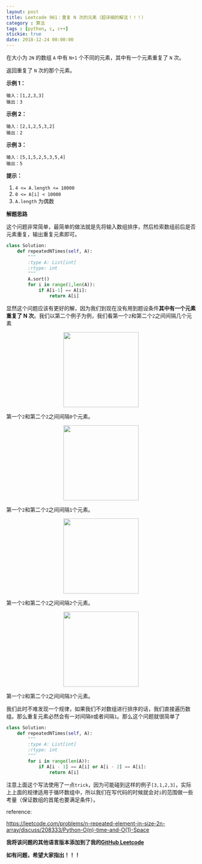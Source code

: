 ```yaml
---
layout: post
title: Leetcode 961：重复 N 次的元素（超详细的解法！！！）
category : 算法
tags : [python, c, c++]
stickie: true
date: 2018-12-24 00:00:00
---
```


在大小为 `2N` 的数组 `A` 中有 `N+1` 个不同的元素，其中有一个元素重复了 `N` 次。

返回重复了 `N` 次的那个元素。

**示例 1：**

```
输入：[1,2,3,3]
输出：3
```

**示例 2：**

```
输入：[2,1,2,5,3,2]
输出：2
```

**示例 3：**

```
输入：[5,1,5,2,5,3,5,4]
输出：5
```

**提示：**

1. `4 <= A.length <= 10000`
2. `0 <= A[i] < 10000`
3. `A.length` 为偶数

**解题思路**

这个问题非常简单，最简单的做法就是先将输入数组排序，然后检索数组前后是否元素重复，输出重复元素即可。

```python
class Solution:
    def repeatedNTimes(self, A):
        """
        :type A: List[int]
        :rtype: int
        """
        A.sort()
        for i in range(1,len(A)):
            if A[i-1] == A[i]:
                return A[i]
```

显然这个问题应该有更好的解，因为我们到现在没有用到题设条件**其中有一个元素重复了 N 次**。我们以第二个例子为例，我们看第一个`2`和第二个`2`之间间隔几个元素

<center class="half">
    <img src="https://raw.githubusercontent.com/wiki/luliyucoordinate/ImageBed/961/2018_12_24_1.png" width="200" hegiht="150">
</center>

第一个`2`和第二个`2`之间间隔`0`个元素。

<center class="half">
    <img src="https://raw.githubusercontent.com/wiki/luliyucoordinate/ImageBed/961/2018_12_24_2.png" width="200" hegiht="150">
</center>

第一个`2`和第二个`2`之间间隔`1`个元素。

<center class="half">
    <img src="https://raw.githubusercontent.com/wiki/luliyucoordinate/ImageBed/961/2018_12_24_3.png" width="200" hegiht="150">
</center>

第一个`2`和第二个`2`之间间隔`2`个元素。

<center class="half">
    <img src="https://raw.githubusercontent.com/wiki/luliyucoordinate/ImageBed/961/2018_12_24_4.png" width="200" hegiht="150">
</center>

第一个`2`和第二个`2`之间间隔`3`个元素。

我们此时不难发现一个规律，如果我们不对数组进行排序的话，我们直接遍历数组。那么重复元素必然会有一对间隔`0`或者间隔`1`。那么这个问题就很简单了

```python
class Solution:
    def repeatedNTimes(self, A):
        """
        :type A: List[int]
        :rtype: int
        """
        for i in range(len(A)):
            if A[i - 1] == A[i] or A[i - 2] == A[i]:
                return A[i]
```

注意上面这个写法使用了一点`trick`，因为可能碰到这样的例子`[3,1,2,3]`，实际上上面的规律适用于循环数组中，所以我们在写代码的时候就会对`i`的范围做一些考量（保证数组的首尾也要满足条件）。

reference:

https://leetcode.com/problems/n-repeated-element-in-size-2n-array/discuss/208333/Python-O(n)-time-and-O(1)-Space

**我将该问题的其他语言版本添加到了我的[GitHub Leetcode](https://github.com/luliyucoordinate/Leetcode)**

**如有问题，希望大家指出！！！**